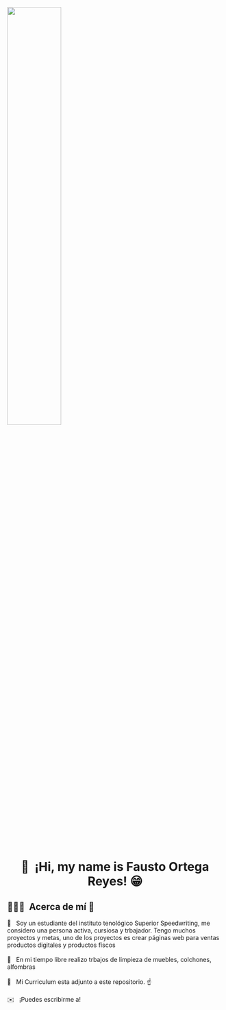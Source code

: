 <img align="center" width="50%" height="auto" src="https://pa1.aminoapps.com/7045/571756316cd4b6b6e6af7f6d074f59e1832bfacdr1-493-277_hq.gif"/>

<h1 align="center">👋 &nbsp;¡Hi, my name is Fausto Ortega Reyes! 😁 </h1> 

<h2>👨🏻‍💻 &nbsp;Acerca de mí 🤔</h2>

📌 &nbsp; Soy un estudiante del instituto tenológico Superior Speedwriting, me considero una persona activa, cursiosa y trbajador. Tengo muchos proyectos y metas, uno de los proyectos es crear páginas web para ventas productos digitales y productos físcos<br><br>
📌 &nbsp; En mi tiempo libre realizo trbajos de limpieza de muebles, colchones, alfombras  <br><br>
📑 &nbsp; Mi Curriculum esta adjunto a este repositorio. ☝<br><br>
✉️ &nbsp; ¡Puedes escribirme a!
